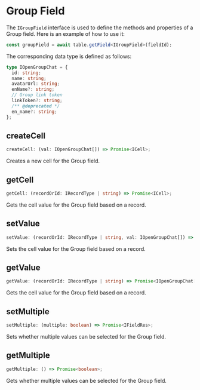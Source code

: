 # Group Field

The `IGroupField` interface is used to define the methods and properties of a Group field. Here is an example of how to use it:

```typescript
const groupField = await table.getField<IGroupField>(fieldId);
```

The corresponding data type is defined as follows:

```typescript
type IOpenGroupChat = {
  id: string;
  name: string;
  avatarUrl: string;
  enName?: string;
  // Group link token
  linkToken?: string;
  /** @deprecated */
  en_name?: string;
};
```

## createCell
```typescript
createCell: (val: IOpenGroupChat[]) => Promise<ICell>;
```
Creates a new cell for the Group field.

## getCell
```typescript
getCell: (recordOrId: IRecordType | string) => Promise<ICell>;
```
Gets the cell value for the Group field based on a record.

## setValue
```typescript
setValue: (recordOrId: IRecordType | string, val: IOpenGroupChat[]) => Promise<boolean>;
```
Sets the cell value for the Group field based on a record.

## getValue
```typescript
getValue: (recordOrId: IRecordType | string) => Promise<IOpenGroupChat[]>;
```
Gets the cell value for the Group field based on a record.

## setMultiple
```typescript
setMultiple: (multiple: boolean) => Promise<IFieldRes>;
```
Sets whether multiple values can be selected for the Group field.

## getMultiple
```typescript
getMultiple: () => Promise<boolean>;
```
Gets whether multiple values can be selected for the Group field.